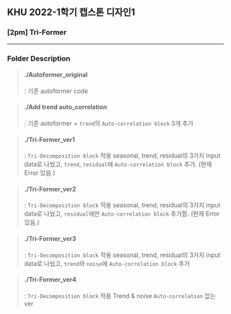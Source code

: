 ## KHU 2022-1학기 캡스톤 디자인1 
### [2pm] Tri-Former
-------------
### Folder Description

> #### __./Autoformer_original__ 
> : 기존 autoformer code

> #### __./Add trend auto_correlation__ 
> : 기존 autoformer + `trend`의 `Auto-correlation block` 3개 추가

> #### __./Tri-Former_ver1__
> : `Tri-Decomposition block` 적용
seasonal, trend, residual의 3가지 input data로 나눴고,
`trend`, `residual`에 `Auto-correlation block` 추가. (현재 Error 있음.)

> #### __./Tri-Former_ver2__
> : `Tri-Decomposition block` 적용
seasonal, trend, residual의 3가지 input data로 나눴고,
`residual`에만 `Auto-correlation block` 추가함. (현재 Error 있음.)

> #### __./Tri-Former_ver3__
> : `Tri-Decomposition block` 적용
seasonal, trend, residual의 3가지 input data로 나눴고,
`trend`와 `noise`에 `Auto-correlation block` 추가

> #### __./Tri-Former_ver4__
> : `Tri-Decomposition block` 적용
Trend & noise `Auto-correlation` 없는 ver

